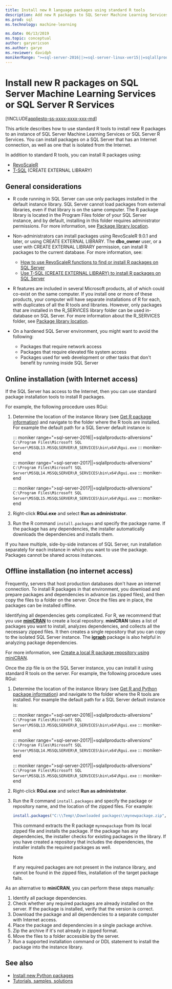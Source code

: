 ```yaml
---
title: Install new R language packages using standard R tools
description: Add new R packages to SQL Server Machine Learning Services or SQL Server R Services
ms.prod: sql
ms.technology: machine-learning

ms.date: 06/13/2019
ms.topic: conceptual
author: garyericson
ms.author: garye
ms.reviewer: davidph
monikerRange: ">=sql-server-2016||>=sql-server-linux-ver15||=sqlallproducts-allversions"
---
```


# Install new R packages on SQL Server Machine Learning Services or SQL Server R Services

[!INCLUDE[appliesto-ss-xxxx-xxxx-xxx-md](../../includes/appliesto-ss-xxxx-xxxx-xxx-md.md)]

This article describes how to use standard R tools to install new R packages to an instance of SQL Server Machine Learning Services or SQL Server R Services. You can install packages on a SQL Server that has an Internet connection, as well as one that is isolated from the Internet.

In addition to standard R tools, you can install R packages using:

+ [RevoScaleR](use-revoscaler-to-manage-r-packages.md)
+ [T-SQL](install-r-packages-tsql.md) (CREATE EXTERNAL LIBRARY)

## General considerations

+ R code running in SQL Server can use only packages installed in the default instance library. SQL Server cannot load packages from external libraries, even if that library is on the same computer.
The R package library is located in the Program Files folder of your SQL Server instance, and by default, installing in this folder requires administrator permissions.
For more information, see [Package library location](../package-management/installed-package-information.md#package-library-location).

+ Non-administrators can install packages using RevoScaleR 9.0.1 and later, or using CREATE EXTERNAL LIBRARY. The **dbo_owner** user, or a user with CREATE EXTERNAL LIBRARY permission, can install R packages to the current database. For more information, see:
  + [How to use RevoScaleR functions to find or install R packages on SQL Server](use-revoscaler-to-manage-r-packages.md)
  + [Use T-SQL (CREATE EXTERNAL LIBRARY) to install R packages on SQL Server](install-r-packages-tsql.md)

+ R features are included in several Microsoft products, all of which could co-exist on the same computer. If you install one or more of these products, your computer will have separate installations of R for each, with duplicates of all the R tools and libraries. However, only packages that are installed in the R_SERVICES library folder can be used in-database on SQL Server.
For more information about the R_SERVICES folder, see [Package library location](../package-management/installed-package-information.md#package-library-location).

+ On a hardened SQL Server environment, you might want to avoid the following:
  + Packages that require network access
  + Packages that require elevated file system access
  + Packages used for web development or other tasks that don't benefit by running inside SQL Server

## Online installation (with Internet access)

If the SQL Server has access to the Internet, then you can use standard package installation tools to install R packages.

For example, the following procedure uses RGui:

1. Determine the location of the instance library (see [Get R package information](../package-management/default-packages.md)) and navigate to the folder where the R tools are installed. For example the default path for a SQL Server default instance is:

   ::: moniker range="=sql-server-2016||=sqlallproducts-allversions"
   `C:\Program Files\Microsoft SQL Server\MSSQL13.MSSQLSERVER\R_SERVICES\bin\x64\Rgui.exe`
   ::: moniker-end

   ::: moniker range="=sql-server-2017||=sqlallproducts-allversions"
   `C:\Program Files\Microsoft SQL Server\MSSQL14.MSSQLSERVER\R_SERVICES\bin\x64\Rgui.exe`
   ::: moniker-end

   ::: moniker range=">sql-server-2017||=sqlallproducts-allversions"
   `C:\Program Files\Microsoft SQL Server\MSSQL15.MSSQLSERVER\R_SERVICES\bin\x64\Rgui.exe`
   ::: moniker-end

1. Right-click **RGui.exe** and select **Run as administrator**.

1. Run the R command `install.packages` and specify the package name. If the package has any dependencies, the installer automatically downloads the dependencies and installs them.

If you have multiple, side-by-side instances of SQL Server, run installation separately for each instance in which you want to use the package. Packages cannot be shared across instances.

## <a name = "bkmk_offlineInstall"></a> Offline installation (no internet access)

Frequently, servers that host production databases don't have an internet connection. To install R packages in that environment, you download and prepare packages and dependencies in advance (as zipped files), and then copy the files to a folder on the server. Once the files are in place, the packages can be installed offline.

Identifying all dependencies gets complicated. For R, we recommend that you use [**miniCRAN**](https://andrie.github.io/miniCRAN/) to create a local repository.
**miniCRAN** takes a list of packages you want to install, analyzes dependencies, and collects all the necessary zipped files. It then creates a single repository that you can copy to the isolated SQL Server instance. The [**igraph**](https://igraph.org/r/) package is also helpful in analyzing package dependencies.

For more information, see [Create a local R package repository using miniCRAN](create-a-local-package-repository-using-minicran.md).

Once the zip file is on the SQL Server instance, you can install it using standard R tools on the server. For example, the following procedure uses RGui:

1. Determine the location of the instance library (see [Get R and Python package information](../package-management/default-packages.md)) and navigate to the folder where the R tools are installed. For example the default path for a SQL Server default instance is:

   ::: moniker range="=sql-server-2016||=sqlallproducts-allversions"
   `C:\Program Files\Microsoft SQL Server\MSSQL13.MSSQLSERVER\R_SERVICES\bin\x64\Rgui.exe`
   ::: moniker-end

   ::: moniker range="=sql-server-2017||=sqlallproducts-allversions"
   `C:\Program Files\Microsoft SQL Server\MSSQL14.MSSQLSERVER\R_SERVICES\bin\x64\Rgui.exe`
   ::: moniker-end

   ::: moniker range=">sql-server-2017||=sqlallproducts-allversions"
   `C:\Program Files\Microsoft SQL Server\MSSQL15.MSSQLSERVER\R_SERVICES\bin\x64\Rgui.exe`
   ::: moniker-end

1. Right-click **RGui.exe** and select **Run as administrator**.

1. Run the R command `install.packages` and specify the package or repository name, and the location of the zipped files. For example:

   ```R
   install.packages("C:\\Temp\\Downloaded packages\\mynewpackage.zip", repos=NULL)
   ```

   This command extracts the R package `mynewpackage` from its local zipped file and installs the package. If the package has any dependencies, the installer checks for existing packages in the library. If you have created a repository that includes the dependencies, the installer installs the required packages as well.

   > [!NOTE]
   > If any required packages are not present in the instance library, and cannot be found in the zipped files, installation of the target package fails.

As an alternative to **miniCRAN**, you can perform these steps manually:

1. Identify all package dependencies.
1. Check whether any required packages are already installed on the server. If the package is installed, verify that the version is correct.
1. Download the package and all dependencies to a separate computer with Internet access.
1. Place the package and dependencies in a single package archive.
1. Zip the archive if it's not already in zipped format.
1. Move the files to a folder accessible by the server.
1. Run a supported installation command or DDL statement to install the package into the instance library.

## See also

+ [Install new Python packages](../python/install-additional-python-packages-on-sql-server.md)
+ [Tutorials, samples, solutions](../tutorials/machine-learning-services-tutorials.md)
